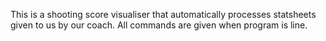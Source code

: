 This is a shooting score visualiser that automatically processes statsheets given to us by our coach. All commands are given when program is line.
